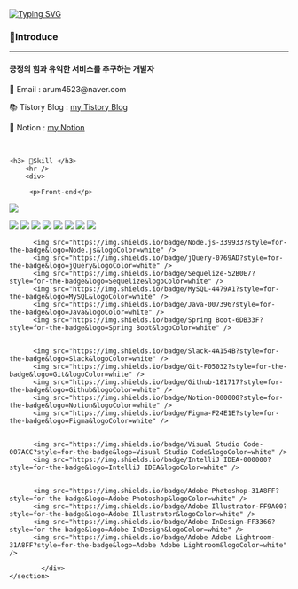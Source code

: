 <body>
    <a href="https://git.io/typing-svg"><img src="https://readme-typing-svg.herokuapp.com?font=Fira+Code&pause=1000&color=15485F&width=435&lines=%EC%95%88%EB%85%95%ED%95%98%EC%84%B8%EC%9A%94!%F0%9F%91%8B+arumPark%EC%9E%85%EB%8B%88%EB%8B%A4" alt="Typing SVG" /></a>
    <section>
        <h3> 📢Introduce </h3>
        <hr/>
        <div>
            <h4>긍정의 힘과 유익한 서비스를 추구하는 개발자</h4>
            <p>📧 Email  : arum4523@naver.com</p>
            <p>📚 Tistory Blog : <a href="https://codingnewbie.tistory.com/" target="_blank">my Tistory Blog</a></p>
            <p>📗 Notion : <a href="https://www.notion.so/99b8842aa02346ada265218310d30df3?pvs=4" target="_blank">my Notion</a></p>
        </div>
    </section>
    <br />
      
 
    <h3> 🔧Skill </h3>
        <hr />
        <div>
            
         <p>Front-end</p>
            
  <img src="https://img.shields.io/badge/Swift-F05138?style=flat-square&logo=Swift&logoColor=white"/>
</p>
          <img src="https://img.shields.io/badge/Swift-F05138?style=for-the-badge&logo=Swift&logoColor=white"/>
          <img src="https://img.shields.io/badge/html5-E34F26?style=for-the-badge&logo=html5&logoColor=white" />
          <img src="https://img.shields.io/badge/JavaScript-F7DF1E?style=for-the-badge&logo=JavaScript&logoColor=white"/>
          <img src="https://img.shields.io/badge/css-1572B6?style=for-the-badge&logo=css3&logoColor=white" />
          <img src="https://img.shields.io/badge/React-61DAFB?style=for-the-badge&logo=React&logoColor=white" />
          <img src="https://img.shields.io/badge/Redux-764ABC?style=for-the-badge&logo=Redux&logoColor=white" />
          <img src="https://img.shields.io/badge/styled-components-DB7093?style=for-the-badge&logo=styled-components&logoColor=white" />
          <img src="https://img.shields.io/badge/TypeScript-3178C6?style=for-the-badge&logo=TypeScript&logoColor=white" />
    
          <img src="https://img.shields.io/badge/Node.js-339933?style=for-the-badge&logo=Node.js&logoColor=white" />
          <img src="https://img.shields.io/badge/jQuery-0769AD?style=for-the-badge&logo=jQuery&logoColor=white" />
          <img src="https://img.shields.io/badge/Sequelize-52B0E7?style=for-the-badge&logo=Sequelize&logoColor=white" />
          <img src="https://img.shields.io/badge/MySQL-4479A1?style=for-the-badge&logo=MySQL&logoColor=white" />
          <img src="https://img.shields.io/badge/Java-007396?style=for-the-badge&logo=Java&logoColor=white" />
          <img src="https://img.shields.io/badge/Spring Boot-6DB33F?style=for-the-badge&logo=Spring Boot&logoColor=white" />
            
         
          <img src="https://img.shields.io/badge/Slack-4A154B?style=for-the-badge&logo=Slack&logoColor=white" />
          <img src="https://img.shields.io/badge/Git-F05032?style=for-the-badge&logo=Git&logoColor=white" />
          <img src="https://img.shields.io/badge/Github-181717?style=for-the-badge&logo=Github&logoColor=white" />
          <img src="https://img.shields.io/badge/Notion-000000?style=for-the-badge&logo=Notion&logoColor=white" />
          <img src="https://img.shields.io/badge/Figma-F24E1E?style=for-the-badge&logo=Figma&logoColor=white" />
           

          <img src="https://img.shields.io/badge/Visual Studio Code-007ACC?style=for-the-badge&logo=Visual Studio Code&logoColor=white" />
          <img src="https://img.shields.io/badge/IntelliJ IDEA-000000?style=for-the-badge&logo=IntelliJ IDEA&logoColor=white" />
           
       
          <img src="https://img.shields.io/badge/Adobe Photoshop-31A8FF?style=for-the-badge&logo=Adobe Photoshop&logoColor=white" />
          <img src="https://img.shields.io/badge/Adobe Illustrator-FF9A00?style=for-the-badge&logo=Adobe Illustrator&logoColor=white" />
          <img src="https://img.shields.io/badge/Adobe InDesign-FF3366?style=for-the-badge&logo=Adobe InDesign&logoColor=white" />
          <img src="https://img.shields.io/badge/Adobe Adobe Lightroom-31A8FF?style=for-the-badge&logo=Adobe Adobe Lightroom&logoColor=white" />
            
            </div>
    </section>
</doby>
    
